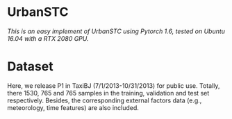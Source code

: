 # UrbanSTC

*This is an easy implement of UrbanSTC using Pytorch 1.6, tested on Ubuntu 16.04 with a RTX 2080 GPU.*

# Dataset

Here, we release P1 in TaxiBJ (7/1/2013-10/31/2013) for public use. Totally, there 1530, 765 and 765 samples in the training, validation and test set respectively. Besides, the corresponding external factors data (e.g., meteorology, time features) are also included. 


